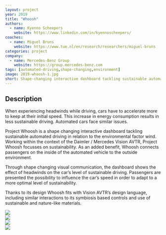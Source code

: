 ```yaml
---
layout: project
year: 2019
title: "Whoosh"
authors:
  - name: Kyenno Scheepers
    website: https://www.linkedin.com/in/kyennoscheepers/
coaches:
  - name: Miguel Bruns
    website: https://www.tue.nl/en/research/researchers/miguel-bruns
categories: project
company:
  - name: Mercedes-Benz Group
    website: https://group.mercedes-benz.com
tags: [automated-driving,shape-changing,environment]
image: 2019-whoosh-1.jpg
short: Shape-changing interactive dashboard tackling sustainable automated driving in relation to the environmental factor wind.
---
```


## Description
When experiencing headwinds while driving, cars have to accelerate more to keep at their initial speed. This increase in energy consumption results in less sustainable driving. Automated cars face similar issues.

Project Whoosh is a shape changing interactive dashboard tackling sustainable automated driving in relation to the environmental factor wind. Working within the context of the Daimler / Mercedes Vision AVTR, Project Whoosh focusses on sustainability. As an added benefit, Whoosh connects passengers on the inside of the automated vehicle to the outside environment.

Through shape changing visual communication, the dashboard shows the effect of headwinds on the car’s level of sustainable driving. Passengers are presented the possibility to influence the car’s speed in order to adapt to a more optimal level of sustainability.

Thanks to its design Whoosh fits with Vision AVTR’s design language, including similar interactions to its symbiosis based controls and use of sustainable and nature-like materials.

<div class="project-image">
  <img src="/assets/img/2019-whoosh-2.jpg">
</div>
<div class="project-image">
  <img src="/assets/img/2019-whoosh-3.jpg">
</div>
<div class="project-image">
  <img src="/assets/img/2019-whoosh-4.jpg">
</div>
<div class="project-image">
  <img src="/assets/img/2019-whoosh-5.jpg">
</div>
